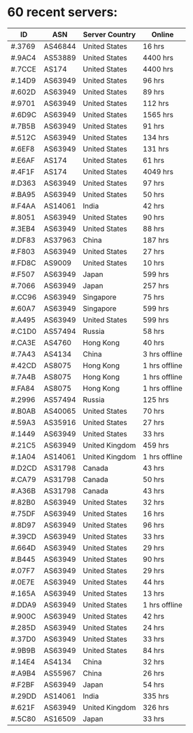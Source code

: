 # 60 recent servers:

| ID | ASN | Server Country | Online |
| ------ | ------ | ------ | ------ |
| #.3769 | AS46844 | United States | 16 hrs |
| #.9AC4 | AS53889 | United States | 4400 hrs |
| #.7CCE | AS174 | United States | 4400 hrs |
| #.14D9 | AS63949 | United States | 96 hrs |
| #.602D | AS63949 | United States | 89 hrs |
| #.9701 | AS63949 | United States | 112 hrs |
| #.6D9C | AS63949 | United States | 1565 hrs |
| #.7B5B | AS63949 | United States | 91 hrs |
| #.512C | AS63949 | United States | 134 hrs |
| #.6EF8 | AS63949 | United States | 131 hrs |
| #.E6AF | AS174 | United States | 61 hrs |
| #.4F1F | AS174 | United States | 4049 hrs |
| #.D363 | AS63949 | United States | 97 hrs |
| #.BA95 | AS63949 | United States | 50 hrs |
| #.F4AA | AS14061 | India | 42 hrs |
| #.8051 | AS63949 | United States | 90 hrs |
| #.3EB4 | AS63949 | United States | 88 hrs |
| #.DF83 | AS37963 | China | 187 hrs |
| #.F803 | AS63949 | United States | 27 hrs |
| #.FD8C | AS9009 | United States | 10 hrs |
| #.F507 | AS63949 | Japan | 599 hrs |
| #.7066 | AS63949 | Japan | 257 hrs |
| #.CC96 | AS63949 | Singapore | 75 hrs |
| #.60A7 | AS63949 | Singapore | 599 hrs |
| #.A495 | AS63949 | United States | 599 hrs |
| #.C1D0 | AS57494 | Russia | 58 hrs |
| #.CA3E | AS4760 | Hong Kong | 40 hrs |
| #.7A43 | AS4134 | China | 3 hrs offline |
| #.42CD | AS8075 | Hong Kong | 1 hrs offline |
| #.7A4B | AS8075 | Hong Kong | 1 hrs offline |
| #.FA84 | AS8075 | Hong Kong | 1 hrs offline |
| #.2996 | AS57494 | Russia | 125 hrs |
| #.B0AB | AS40065 | United States | 70 hrs |
| #.59A3 | AS35916 | United States | 27 hrs |
| #.1449 | AS63949 | United States | 33 hrs |
| #.21C5 | AS63949 | United Kingdom | 459 hrs |
| #.1A04 | AS14061 | United Kingdom | 1 hrs offline |
| #.D2CD | AS31798 | Canada | 43 hrs |
| #.CA79 | AS31798 | Canada | 50 hrs |
| #.A36B | AS31798 | Canada | 43 hrs |
| #.82B0 | AS63949 | United States | 32 hrs |
| #.75DF | AS63949 | United States | 16 hrs |
| #.8D97 | AS63949 | United States | 96 hrs |
| #.39CD | AS63949 | United States | 33 hrs |
| #.664D | AS63949 | United States | 29 hrs |
| #.B445 | AS63949 | United States | 90 hrs |
| #.07F7 | AS63949 | United States | 29 hrs |
| #.0E7E | AS63949 | United States | 44 hrs |
| #.165A | AS63949 | United States | 13 hrs |
| #.DDA9 | AS63949 | United States | 1 hrs offline |
| #.900C | AS63949 | United States | 42 hrs |
| #.285D | AS63949 | United States | 24 hrs |
| #.37D0 | AS63949 | United States | 33 hrs |
| #.9B9B | AS63949 | United States | 84 hrs |
| #.14E4 | AS4134 | China | 32 hrs |
| #.A9B4 | AS55967 | China | 26 hrs |
| #.F2BF | AS63949 | Japan | 54 hrs |
| #.29DD | AS14061 | India | 335 hrs |
| #.621F | AS63949 | United Kingdom | 326 hrs |
| #.5C80 | AS16509 | Japan | 33 hrs |

